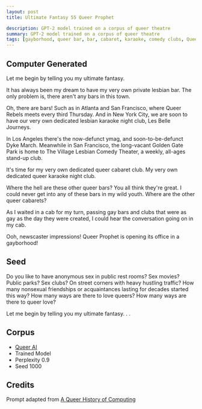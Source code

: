 ```yaml
---
layout: post
title: Ultimate Fantasy 55 Queer Prophet

description: GPT-2 model trained on a corpus of queer theatre
summary: GPT-2 model trained on a corpus of queer theatre
tags: [gayborhood, queer bar, bar, cabaret, karaoke, comedy clubs, Queer Rebels, Les Belle Journeys, Village Lesbian Comedy Theater, ymag, Los Angeles, New York City, San Francisco, Atlanta, queer, GPT-2, RunwayML]
---
```


## Computer Generated

Let me begin by telling you my ultimate fantasy.

It has always been my dream to have my very own private lesbian bar. The only problem is, there aren't any bars in this town.

Oh, there are bars! Such as in Atlanta and San Francisco, where Queer Rebels meets every third Thursday. And in New York City, we are soon to have our very own dedicated lesbian karaoke night club, Les Belle Journeys.

In Los Angeles there's the now-defunct ymag, and soon-to-be-defunct Dyke March. Meanwhile in San Francisco, the long-vacant Golden Gate Park is home to The Village Lesbian Comedy Theater, a weekly, all-ages stand-up club.

It's time for my very own dedicated queer cabaret club. My very own dedicated queer karaoke night club.

Where the hell are these other queer bars? You all think they're great. I could never get into any of these bars in my wild youth. Where are the other queer cabarets?

As I waited in a cab for my turn, passing gay bars and clubs that were as gay as the day they were created, I could hear the conversation going on in my cab.

Ooh, newscaster impressions! Queer Prophet is opening its office in a gayborhood!

## Seed

Do you like to have anonymous sex in public rest rooms? Sex movies? Public parks? Sex clubs? On street corners with heavy hustling traffic? How many nonsexual friendships or acquaintances lasting for decades started this way? How many ways are there to love queers? How many ways are there to queer love?

Let me begin by telling you my ultimate fantasy. . .

## Corpus

- [Queer AI](/queerai)
- Trained Model
- Perplexity 0.9
- Seed 1000

## Credits

Prompt adapted from [A Queer History of Computing](https://rhizome.org/editorial/2013/feb/19/queer-computing-1/)
